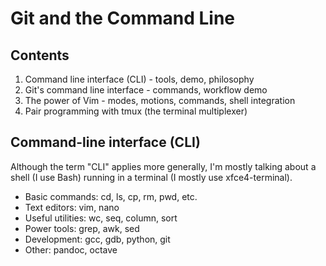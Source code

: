 # Git and the Command Line

## Contents

1. Command line interface (CLI) - tools, demo, philosophy
2. Git's command line interface - commands, workflow demo
3. The power of Vim - modes, motions, commands, shell integration
4. Pair programming with tmux (the terminal multiplexer)

## Command-line interface (CLI)

Although the term "CLI" applies more generally, I'm mostly talking about a shell (I use Bash) running in a terminal (I mostly use xfce4-terminal).

- Basic commands: cd, ls, cp, rm, pwd, etc.
- Text editors: vim, nano
- Useful utilities: wc, seq, column, sort
- Power tools: grep, awk, sed
- Development: gcc, gdb, python, git
- Other: pandoc, octave

## 
